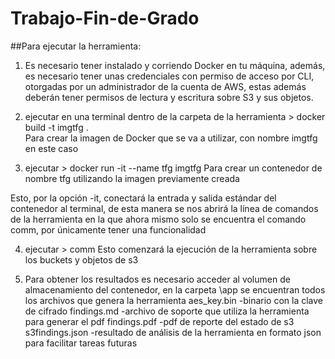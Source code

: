 # Trabajo-Fin-de-Grado
##Para ejecutar la herramienta:

1. Es necesario tener instalado y corriendo Docker en tu máquina, además, es necesario tener unas credenciales con permiso de acceso por CLI, otorgadas por un administrador de la cuenta de AWS, estas
además deberán tener permisos de lectura y escritura sobre S3 y sus objetos.

2. ejecutar en una terminal dentro de la carpeta de la herramienta >
	docker build -t imgtfg .  
Para crear la imagen de Docker que se va a utilizar, con nombre imgtfg en este caso

3. ejecutar >
	docker run -it --name tfg imgtfg 
Para crear un contenedor de nombre tfg utilizando la imagen previamente creada

Esto, por la opción -it, conectará la entrada y salida estándar del contenedor al terminal, de esta manera se nos abrirá la línea de comandos de la herramienta
en la que ahora mismo solo se encuentra el comando comm, por únicamente tener una funcionalidad

4. ejecutar >
	comm
Esto comenzará la ejecución de la herramienta sobre los buckets y objetos de s3

5. Para obtener los resultados es necesario acceder al volumen de almacenamiento del contenedor, en la carpeta \app se encuentran todos los archivos que genera la herramienta
aes_key.bin -binario con la clave de cifrado
findings.md -archivo de soporte que utiliza la herramienta para generar el pdf
findings.pdf -pdf de reporte del estado de s3
s3findings.json -resultado de análisis de la herramienta en formato json para facilitar tareas futuras
